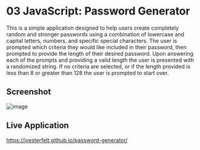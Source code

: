 # 03 JavaScript: Password Generator
This is a simple application designed to help users create completely random and stronger passwords using a combination of lowercase and capital letters, numbers, and specific special characters. The user is prompted which criteria they would like included in their password, then prompted to provide the length of their desired password. Upon answering each of the prompts and providing a valid length the user is presented with a randomized string. If no criteria are selected, or if the length provided is less than 8 or greater than 128 the user is prompted to start over. 

## Screenshot

![image](https://user-images.githubusercontent.com/81572838/118210816-438df380-b428-11eb-84a1-f90e245aa43c.png)


## Live Application
https://jvesterfelt.github.io/password-generator/
